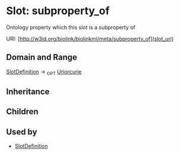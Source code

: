 # Slot: subproperty_of


Ontology property which this slot is a subproperty of

URI: [http://w3id.org/biolink/biolinkml/meta/subproperty_of](slot_uri)
## Domain and Range

[SlotDefinition](SlotDefinition.md) ->  <sub>OPT</sub> [Uriorcurie](Uriorcurie.md)
## Inheritance

## Children

## Used by

 * [SlotDefinition](SlotDefinition.md)
